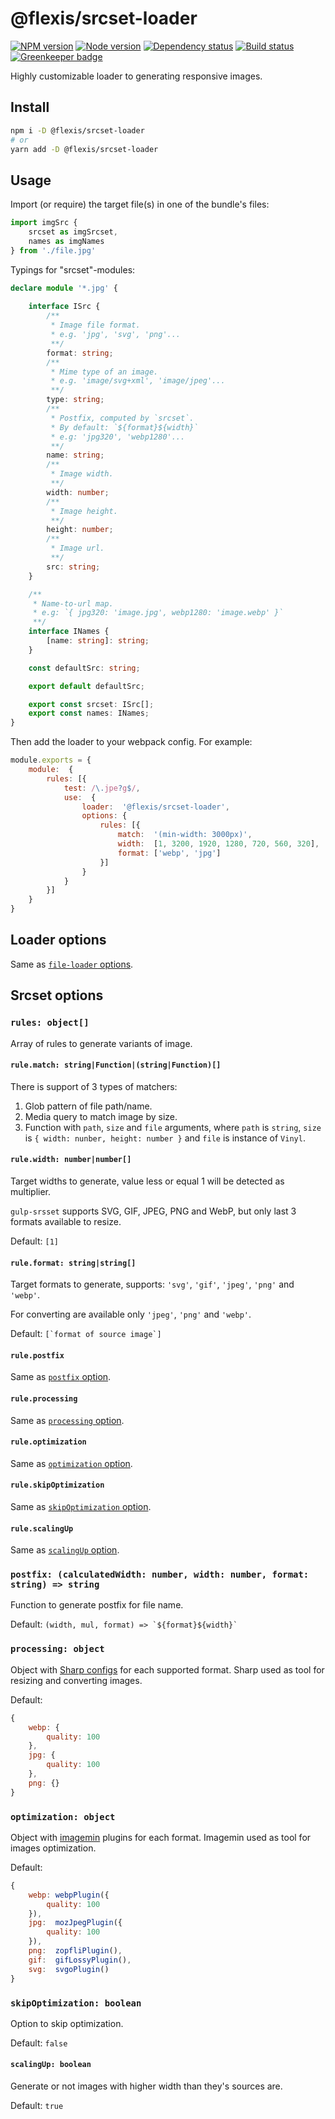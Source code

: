 # @flexis/srcset-loader

[![NPM version][npm]][npm-url]
[![Node version][node]][node-url]
[![Dependency status][deps]][deps-url]
[![Build status][build]][build-url]
[![Greenkeeper badge][greenkeeper]][greenkeeper-url]

[npm]: https://img.shields.io/npm/v/%40flexis/srcset-loader.svg
[npm-url]: https://www.npmjs.com/package/@flexis/srcset-loader

[node]: https://img.shields.io/node/v/%40flexis/srcset-loader.svg
[node-url]: https://nodejs.org

[deps]: https://img.shields.io/david/TrigenSoftware/flexis-srcset-loader.svg
[deps-url]: https://david-dm.org/TrigenSoftware/flexis-srcset-loader

[build]: http://img.shields.io/travis/com/TrigenSoftware/flexis-srcset-loader.svg
[build-url]: https://travis-ci.com/TrigenSoftware/flexis-srcset-loader

[greenkeeper]: https://badges.greenkeeper.io/TrigenSoftware/flexis-srcset-loader.svg
[greenkeeper-url]: https://greenkeeper.io/

Highly customizable loader to generating responsive images.

## Install

```bash
npm i -D @flexis/srcset-loader
# or
yarn add -D @flexis/srcset-loader
```

## Usage

Import (or require) the target file(s) in one of the bundle's files:

```js
import imgSrc {
    srcset as imgSrcset,
    names as imgNames
} from './file.jpg'
```

Typings for "srcset"-modules:

```ts
declare module '*.jpg' {
    
    interface ISrc {
        /**
         * Image file format.
         * e.g. 'jpg', 'svg', 'png'...
         **/
        format: string;
        /**
         * Mime type of an image.
         * e.g. 'image/svg+xml', 'image/jpeg'...
         **/
        type: string;
        /**
         * Postfix, computed by `srcset`.
         * By default: `${format}${width}`
         * e.g: 'jpg320', 'webp1280'...
         **/
        name: string;
        /**
         * Image width.
         **/
        width: number;
        /**
         * Image height.
         **/
        height: number;
        /**
         * Image url.
         **/
        src: string;
    }

    /**
     * Name-to-url map.
     * e.g: `{ jpg320: 'image.jpg', webp1280: 'image.webp' }`
     **/
    interface INames {
        [name: string]: string;
    }

    const defaultSrc: string;

    export default defaultSrc;

    export const srcset: ISrc[];
    export const names: INames;
}
```

Then add the loader to your webpack config. For example:

```js
module.exports = {
    module:  {
        rules: [{
            test: /\.jpe?g$/,
            use:  {
                loader:  '@flexis/srcset-loader',
                options: {
                    rules: [{
                        match:  '(min-width: 3000px)',
                        width:  [1, 3200, 1920, 1280, 720, 560, 320],
                        format: ['webp', 'jpg']
                    }]
                }
            }
        }]
    }
}
```

## Loader options

Same as [`file-loader` options](https://github.com/webpack-contrib/file-loader#options).

## Srcset options

### `rules: object[]`

Array of rules to generate variants of image.

#### `rule.match: string|Function|(string|Function)[]`

There is support of 3 types of matchers:

1. Glob pattern of file path/name.
2. Media query to match image by size.
3. Function with `path`, `size` and `file` arguments, where `path` is `string`, `size` is `{ width: nunber, height: number }` and `file` is instance of `Vinyl`.

#### `rule.width: number|number[]`

Target widths to generate, value less or equal 1 will be detected as multiplier.

`gulp-srsset` supports SVG, GIF, JPEG, PNG and WebP, but only last 3 formats available to resize.

Default: `[1]`

#### `rule.format: string|string[]`

Target formats to generate, supports: `'svg'`, `'gif'`, `'jpeg'`, `'png'` and `'webp'`.

For converting are available only `'jpeg'`, `'png'` and `'webp'`.

Default: ```[`format of source image`]```

#### `rule.postfix`

Same as [`postfix` option](#postfix-calculatedwidth-number-width-number-format-string--string).

#### `rule.processing`

Same as [`processing` option](#processing-object).

#### `rule.optimization`

Same as [`optimization` option](#optimization-object).

#### `rule.skipOptimization`

Same as [`skipOptimization` option](#skipoptimization-boolean).

#### `rule.scalingUp`

Same as [`scalingUp` option](#scalingup-boolean).

### `postfix: (calculatedWidth: number, width: number, format: string) => string`

Function to generate postfix for file name.

Default: ```(width, mul, format) => `${format}${width}` ```

### `processing: object`

Object with [Sharp configs](http://sharp.readthedocs.io/en/stable/api-output/) for each supported format. Sharp used as tool for resizing and converting images.

Default:
```js
{
    webp: {
        quality: 100
    },
    jpg: {
        quality: 100
    },
    png: {}
}
```

### `optimization: object`

Object with [imagemin](https://www.npmjs.com/package/imagemin) plugins for each format. Imagemin used as tool for images optimization.

Default:
```js
{
    webp: webpPlugin({
        quality: 100
    }),
    jpg:  mozJpegPlugin({
        quality: 100
    }),
    png:  zopfliPlugin(),
    gif:  gifLossyPlugin(),
    svg:  svgoPlugin()
}
```

### `skipOptimization: boolean`

Option to skip optimization.

Default: `false`

#### `scalingUp: boolean`

Generate or not images with higher width than they's sources are.

Default: `true`
